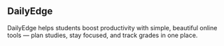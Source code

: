 ## DailyEdge
DailyEdge helps students boost productivity with simple, beautiful online tools — plan studies, stay focused, and track grades in one place.
